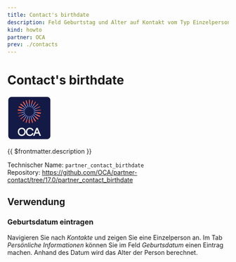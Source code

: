 ```yaml
---
title: Contact's birthdate
description: Feld Geburtstag und Alter auf Kontakt vom Typ Einzelperson.
kind: howto
partner: OCA
prev: ./contacts
---
```

# Contact's birthdate
![icon_oca_app](attachments/icon_oca_app.png)

{{ $frontmatter.description }}

Technischer Name: `partner_contact_birthdate`\
Repository: <https://github.com/OCA/partner-contact/tree/17.0/partner_contact_birthdate>

## Verwendung

### Geburtsdatum eintragen

Navigieren Sie nach *Kontakte* und zeigen Sie eine Einzelperson an. Im Tab *Persönliche Informationen* können Sie im Feld *Geburtsdatum* einen Eintrag machen. Anhand des Datum wird das Alter der Person berechnet.
